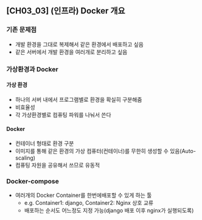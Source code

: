 ## [CH03_03] (인프라) Docker 개요

### 기존 문제점
- 개발 환경을 그대로 복제해서 같은 환경에서 배포하고 싶음
- 같은 서버에서 개발 환경을 여러개로 분리하고 싶음

### 가상환경과 Docker

#### 가상 환경
- 하나의 서버 내에서 프로그램별로 환경을 확실히 구분해줌
- 비효율성
- 각 가상환경별로 컴퓨팅 파워를 나눠서 쓴다
  
#### Docker
- 컨테이너 형태로 환경 구분
- 이미지를 통해 같은 환경의 가상 컴퓨터(컨테이너)를 무한히 생성할 수 있음(Auto-scaling)
- 컴퓨팅 자원을 공유해서 쓰므로 유동적

### Docker-compose
- 여러개의 Docker Container를 한번에배포할 수 있게 하는 툴
  - e.g. Container1: django, Container2: Nginx 상호 교류
  - 배포하는 순서도 어느정도 지정 가능(django 배포 이후 nginx가 실행되도록)
